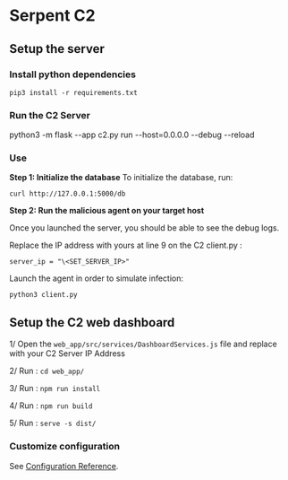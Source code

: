# Serpent C2

## Setup the server

### Install python dependencies

```pip3 install -r requirements.txt```

### Run the C2 Server
python3 -m flask --app c2.py run --host=0.0.0.0 --debug --reload

### Use

**Step 1: Initialize the database**
To initialize the database, run:

```curl http://127.0.0.1:5000/db```

**Step 2: Run the malicious agent on your target host**

Once you launched the server, you should be able to see the debug logs.

Replace the IP address with yours at line 9 on the C2 client.py :

```server_ip = "\<SET_SERVER_IP>"```

Launch the agent in order to simulate infection:

```python3 client.py```


## Setup the C2 web dashboard

1/ Open the ```web_app/src/services/DashboardServices.js``` file and replace with your C2 Server IP Address

2/ Run : ```cd web_app/```

3/ Run : ```npm run install```

4/ Run : ```npm run build```

5/ Run : ```serve -s dist/```


### Customize configuration
See [Configuration Reference](https://cli.vuejs.org/config/).
